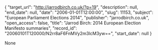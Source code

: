 {
  "target_url": "http://jarrodbirch.co.uk/?p=19", 
  "description": null, 
  "end_date": null, 
  "date": "2006-01-01T12:00:00", 
  "slug": 11153, 
  "subject": "European Parliament Elections 2014", 
  "publisher": "jarrodbirch.co.uk", 
  "open_access": false, 
  "title": "Jarrod Birch: 2014 European Election Manifesto summaries", 
  "record_id": "20060101T120000/N2rr8aF6FnMVy2m3lcM3yw==", 
  "start_date": null
}

None